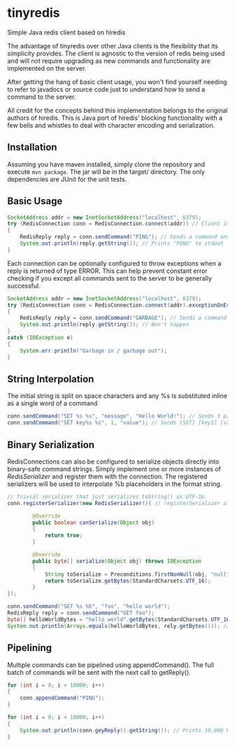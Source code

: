 tinyredis
=========

Simple Java redis client based on hiredis

The advantage of tinyredis over other Java clients is the flexibility that its simplicity provides. The client is agnostic
to the version of redis being used and will not require upgrading as new commands and functionality are implemented on the
server. 

After getting the hang of basic client usage, you won't find yourself needing to refer to javadocs or source code just to
understand how to send a command to the server.

All credit for the concepts behind this implementation belongs to the original authors of hiredis. This is Java port of hiredis' 
blocking functionality with a few bells and whistles to deal with character encoding and serialization. 

Installation
------------

Assuming you have maven installed, simply clone the repository and execute `mvn package`. The jar will be in the target/ directory.
The only dependencies are JUnit for the unit tests.

Basic Usage
-----------

```java
SocketAddress addr = new InetSocketAddress("localhost", 6379);
try (RedisConnection conn = RedisConnection.connect(addr)) // Client implements autocloseable
{
    RedisReply reply = conn.sendCommand("PING"); // Sends a command and waits for a response from the server
    System.out.println(reply.getString()); // Prints "PONG" to stdout
}
```

Each connection can be optionally configured to throw exceptions when a reply is returned of type ERROR. This can help
prevent constant error checking if you except all commands sent to the server to be generally successful.

```java
SocketAddress addr = new InetSocketAddress("localhost", 6379);
try (RedisConnection conn = RedisConnection.connect(addr).exceptionOnError(true) // Client implements autocloseable
{
    RedisReply reply = conn.sendCommand("GARBAGE"); // Sends a command and waits for a response from the server
    System.out.println(reply.getString()); // Won't happen
}
catch (IOException e)
{
    System.err.println("Garbage in / garbage out");
}
```

String Interpolation
--------------------
The initial string is split on space characters and any %s is substituted inline as a single word of a command

```java
conn.sendCommand("SET %s %s", "message", "Hello World!"); // Sends 3 part command [SET] [message] [Hello World!]
conn.sendCommand("SET key%s %s", 1, "value"); // Sends [SET] [key1] [value]
```

Binary Serialization
--------------------
RedisConnections can also be configured to serialize objects directly into binary-safe command strings. Simply implement one or more instances of
*RedisSerializer* and register them with the connection. The registered serializers will be used to interpolate %b placeholders in the
format string.

```java
// Trivial serializer that just serializes toString() as UTF-16
conn.registerSerializer(new RedisSerializer(){ // registerSerializer also uses the builder pattern for try-with-resources

        @Override
        public boolean canSerialize(Object obj)
        {
            return true;
        }

        @Override
        public byte[] serialize(Object obj) throws IOException
        {
            String toSerialize = Preconditions.firstNonNull(obj, "null").toString();
            return toSerialize.getBytes(StandardCharsets.UTF_16);
        }
});

conn.sendCommand("SET %s %b", "foo", "hello world");
RedisReply reply = conn.sendCommand("GET foo");
byte[] helloWorldBytes = "hello world".getBytes(StandardCharsets.UTF_16);
System.out.println(Arrays.equals(helloWorldBytes, rely.getBytes())); // Prints "true"

```

Pipelining
----------

Multiple commands can be pipelined using appendCommand(). The full batch of commands will be sent with the next call to getReply().

```java
for (int i = 0; i < 10000; i++)
{
    conn.appendCommand("PING");
}

for (int i = 0; i < 10000; i++)
{
    System.out.println(conn.geyReply().getString()); // Prints 10,000 PONGS
}                
```
